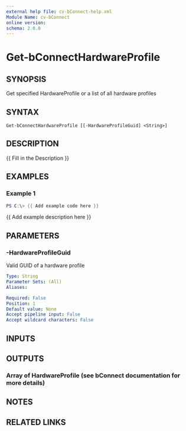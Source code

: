 ```yaml
---
external help file: cv-bConnect-help.xml
Module Name: cv-bConnect
online version:
schema: 2.0.0
---
```


# Get-bConnectHardwareProfile

## SYNOPSIS
Get specified HardwareProfile or a list of all hardware profiles

## SYNTAX

```
Get-bConnectHardwareProfile [[-HardwareProfileGuid] <String>]
```

## DESCRIPTION
{{ Fill in the Description }}

## EXAMPLES

### Example 1
```powershell
PS C:\> {{ Add example code here }}
```

{{ Add example description here }}

## PARAMETERS

### -HardwareProfileGuid
Valid GUID of a hardware profile

```yaml
Type: String
Parameter Sets: (All)
Aliases:

Required: False
Position: 1
Default value: None
Accept pipeline input: False
Accept wildcard characters: False
```

## INPUTS

## OUTPUTS

### Array of HardwareProfile (see bConnect documentation for more details)
## NOTES

## RELATED LINKS
